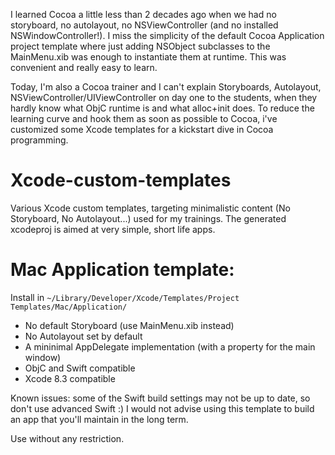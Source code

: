 I learned Cocoa a little less than 2 decades ago when we had no storyboard, no autolayout, no NSViewController (and no installed NSWindowController!). I miss the simplicity of the default Cocoa Application project template where just adding NSObject subclasses to the MainMenu.xib was enough to instantiate them at runtime. This was convenient and really easy to learn.

Today, I'm also a Cocoa trainer and I can't explain Storyboards, Autolayout, NSViewController/UIViewController on day one to the students, when they hardly know what ObjC runtime is and what alloc+init does. To reduce the learning curve and hook them as soon as possible to Cocoa, i've customized some Xcode templates for a kickstart dive in Cocoa programming.



# Xcode-custom-templates
Various Xcode custom templates, targeting minimalistic content (No Storyboard, No Autolayout...) used for my trainings.
The generated xcodeproj is aimed at very simple, short life apps.

# Mac Application template:
Install in `~/Library/Developer/Xcode/Templates/Project Templates/Mac/Application/`
- No default Storyboard (use MainMenu.xib instead)
- No Autolayout set by default
- A mininimal AppDelegate implementation (with a property for the main window)
- ObjC and Swift compatible
- Xcode 8.3 compatible

Known issues: some of the Swift build settings may not be up to date, so don't use advanced Swift :)
I would not advise using this template to build an app that you'll maintain in the long term.


Use without any restriction.

